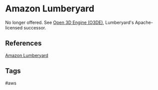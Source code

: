 # Amazon Lumberyard

No longer offered. See [Open 3D Engine (O3DE)](https://o3de.org/), Lumberyard's Apache-licensed successor.  

## References
[Amazon Lumberyard](https://aws.amazon.com/lumberyard/)

## Tags
#aws

